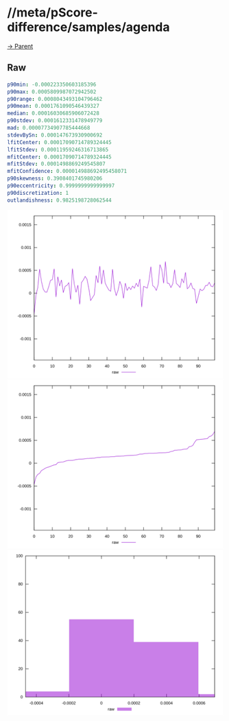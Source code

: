 
# //meta/pScore-difference/samples/agenda

[→ Parent](../..)


## Raw


```yaml
p90min: -0.000223350603185396
p90max: 0.0005809987072942502
p90range: 0.0008043493104796462
p90mean: 0.0001761090546439327
median: 0.00016030685906072428
p90stdev: 0.0001612331478949779
mad: 0.00007734907785444668
stdevBySn: 0.000147673930900692
lfitCenter: 0.00017090714789324445
lfitStdev: 0.00011959246316713865
mfitCenter: 0.00017090714789324445
mfitStdev: 0.0001498869249545807
mfitConfidence: 0.000014988692495458071
p90skewness: 0.3908401745980206
p90eccentricity: 0.9999999999999997
p90discretization: 1
outlandishness: 0.9825198728062544

```

![PLOT: raw-values](./raw/values.svg)![PLOT: raw-sorted](./raw/sorted.svg)![PLOT: raw-histogram](./raw/histogram.svg)